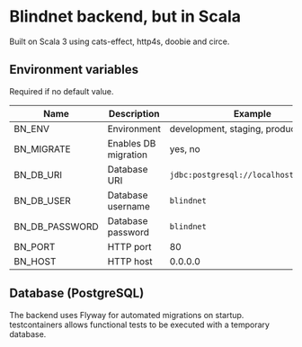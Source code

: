 # Blindnet backend, but in Scala

Built on Scala 3 using cats-effect, http4s, doobie and circe.

## Environment variables

Required if no default value.

| Name           | Description          | Example                                | Default       |
|----------------|----------------------|----------------------------------------|:--------------|
| BN_ENV         | Environment          | development, staging, production       | development   |
| BN_MIGRATE     | Enables DB migration | yes, no                                | env-dependant |
| BN_DB_URI      | Database URI         | `jdbc:postgresql://localhost/blindnet` |               |
| BN_DB_USER     | Database username    | `blindnet`                             |               |
| BN_DB_PASSWORD | Database password    | `blindnet`                             |               |
| BN_PORT        | HTTP port            | 80                                     | 8087          |
| BN_HOST        | HTTP host            | 0.0.0.0                                | 127.0.0.1     |


## Database (PostgreSQL)

The backend uses Flyway for automated migrations on startup.
testcontainers allows functional tests to be executed with a temporary database.